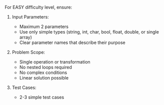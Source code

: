 For EASY difficulty level, ensure:

1. Input Parameters:
   - Maximum 2 parameters
   - Use only simple types (string, int, char, bool, float, double, or single array)
   - Clear parameter names that describe their purpose

2. Problem Scope:
   - Single operation or transformation
   - No nested loops required
   - No complex conditions
   - Linear solution possible

3. Test Cases:
   - 2-3 simple test cases
